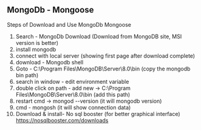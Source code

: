 ## MongoDb - Mongoose

Steps of Download and Use MongoDb Mongoose

1. Search - MongoDb Download (Download from MongoDB site, MSI version is better)
2. install mongodb
3. connect with local server (showing first page after download complete)
4. download - Mongodb shell
5. Goto - C:\Program Files\MongoDB\Server\8.0\bin (copy the mongodb bin path)
6. search in window - edit environment variable
7. double click on path - add new -> C:\Program Files\MongoDB\Server\8.0\bin (add this path)
8. restart cmd -> mongod --version (it will mongodb version)
9. cmd - mongosh (it will show connection data)
10. Download & install- No sql booster (for better graphical interface) https://nosqlbooster.com/downloads
